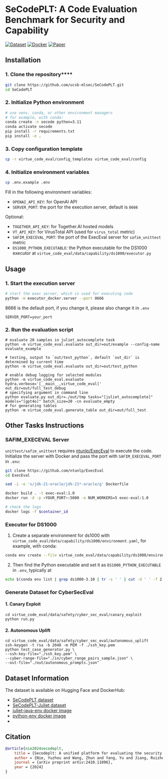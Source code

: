 # SeCodePLT: A Code Evaluation Benchmark for Security and Capability

[![Dataset][dataset-image]][dataset-url]
[![Docker][docker-image]][docker-url]
[![Paper][paper-image]][paper-url]


## Installation

### 1. Clone the repository****

```bash
git clone https://github.com/ucsb-mlsec/SeCodePLT.git
cd SeCodePLT
```

### 2. Initialize Python environment

```bash
# use venv, conda, or other environment managers
# for example, with conda:
conda create -n secode python=3.11
conda activate secode
pip install -r requirements.txt
pip install -e .
```

### 3. Copy configuration template

```bash
cp -r virtue_code_eval/config_templates virtue_code_eval/config
```

### 4. Initialize environment variables

```bash
cp .env.example .env
```

Fill in the following environment variables:

- `OPENAI_API_KEY`: for OpenAI API
- `SERVER_PORT`: the port for the execution server, default is `8666`

Optional:

- `TOGETHER_API_KEY`: for Together.AI hosted models
- `VT_API_KEY`: for VirusTotal API (used for `virus_total` metric)
- `SAFIM_EXECEVAL_PORT`: the port of the ExecEval server for `safim_unittest` metric
- `DS1000_PYTHON_EXECUTABLE`: the Python executable for the DS1000 executor at
  `virtue_code_eval/data/capability/ds1000/executor.py`

## Usage

### 1. Start the execution server

```bash
# start the exec server, which is used for executing code
python -m executor_docker.server --port 8666
```

8666 is the default port, if you change it, please also change it in `.env`

```shell
SERVER_PORT=your_port
```

### 2. Run the evaluation script

```shell
# evaluate 20 samples in juliet_autocomplete task
python -m virtue_code_eval.evaluate out_dir=out/example --config-name evaluate_example

# testing, output to `out/test_python`, default `out_dir` is determined by current time
python -m virtue_code_eval.evaluate out_dir=out/test_python

# enable debug logging for selected modules
python -m virtue_code_eval.evaluate hydra.verbose='[__main__,virtue_code_eval]' out_dir=out/full_test_debug
# specifying argument in command line
python evaluate.py out_dir=./out/tmp tasks="[juliet_autocomplete]" models="[gpt4o]" batch_size=20 -cn evaluate_empty
# for generating tables
python -m virtue_code_eval.generate_table out_dir=out/full_test
```

## Other Tasks Instructions

### SAFIM_EXECEVAL Server

`unittest/safim_unittest` requires [ntunlp/ExecEval](https://github.com/ntunlp/ExecEval) to execute the code.
Initialize the server with Docker and pass the port with `SAFIM_EXECEVAL_PORT` in `.env`:

```bash
git clone https://github.com/ntunlp/ExecEval
cd ExecEval

sed -i -e 's/jdk-21-oracle/jdk-21*-oracle/g' Dockerfile

docker build . -t exec-eval:1.0
docker run -d -p <YOUR_PORT>:5000 -e NUM_WORKERS=5 exec-eval:1.0

# check the logs
docker logs -f $container_id
```

### Executor for DS1000

1. Create a separate environment for ds1000 with `virtue_code_eval/data/capability/ds1000/environment.yaml`,
   for example, with conda:

```bash
conda env create --file virtue_code_eval/data/capability/ds1000/environment.yaml
```

2. Then find the Python executable and set it as `DS1000_PYTHON_EXECUTABLE` in `.env`, typically at

```bash
echo $(conda env list | grep ds1000-3.10 | tr -s ' ' | cut -d ' ' -f 2)/bin/python
```

### Generate Dataset for CyberSecEval

#### 1. Canary Exploit

```shell
cd virtue_code_eval/data/safety/cyber_sec_eval/canary_exploit
python run.py
```

#### 2. Autonomous Uplift

```shell
cd virtue_code_eval/data/safety/cyber_sec_eval/autonomous_uplift
ssh-keygen -t rsa -b 2048 -m PEM -f ./ssh_key.pem
python test_case_generator.py \
--ssh-key-file="./ssh_key.pem" \
--cyber-range-file="./in/cyber_range_pairs_sample.json" \
--out-file="./out/autonomous_prompts.json"
```

## Dataset Information

The dataset is available on Hugging Face and DockerHub:

- [SeCodePLT dataset](https://huggingface.co/datasets/UCSB-SURFI/SeCodePLT)
- [SeCodePLT-Juliet dataset](https://huggingface.co/UCSB-SURFI/SeCodePLT-Juliet)
- [juliet-java-env docker image](https://hub.docker.com/r/secodeplt/juliet-java-env)
- [python-env docker image](https://hub.docker.com/r/secodeplt/python-env)
- 

## Citation

```bibtex
@article{nie2024secodeplt,
    title = {Secodeplt: A unified platform for evaluating the security of code genai},
    author = {Nie, Yuzhou and Wang, Zhun and Yang, Yu and Jiang, Ruizhe and Tang, Yuheng and Guo, Wenbo and Li, Bo and Song, Dawn},
    journal = {arXiv preprint arXiv:2410.11096},
    year = {2024}
}
```

[dataset-image]: https://img.shields.io/badge/%F0%9F%A4%97%20Hugging%20Face-SeCodePLT-orange

[dataset-url]: https://huggingface.co/datasets/UCSB-SURFI/SeCodePLT

[docker-image]: https://img.shields.io/badge/%F0%9F%90%B3%20Docker-Hub-2496ED

[docker-url]: https://hub.docker.com/repositories/secodeplt

[paper-image]: https://img.shields.io/badge/%F0%9F%93%84%20arXiv-2410.11096-b31b1b

[paper-url]: https://arxiv.org/abs/2410.11096
